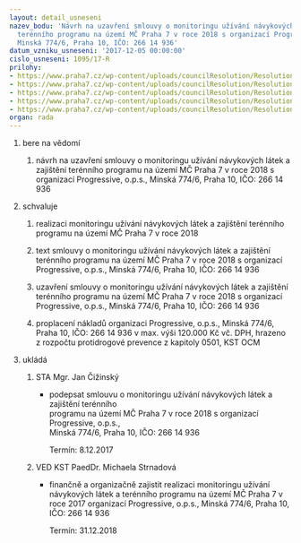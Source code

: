 ```yaml
---
layout: detail_usneseni
nazev_bodu: 'Návrh na uzavření smlouvy o monitoringu užívání návykových látek a zajištění
  terénního programu na území MČ Praha 7 v roce 2018 s organizací Progressive, o.p.s.,
  Minská 774/6, Praha 10, IČO: 266 14 936'
datum_vzniku_usneseni: '2017-12-05 00:00:00'
cislo_usneseni: 1095/17-R
prilohy:
- https://www.praha7.cz/wp-content/uploads/councilResolution/Resolutions/29017/export/duvodovazpravazverejnit~305295.doc
- https://www.praha7.cz/wp-content/uploads/councilResolution/Resolutions/29017/export/smlouva_uprava~305294.doc
- https://www.praha7.cz/wp-content/uploads/councilResolution/Resolutions/29017/export/vypis~305293.pdf
- https://www.praha7.cz/wp-content/uploads/councilResolution/Resolutions/29017/export/usnesenidotace~305292.pdf
- https://www.praha7.cz/wp-content/uploads/councilResolution/Resolutions/29017/export/export~306184.pdf
organ: rada
---
```

<ol id="urzList" class="urzList_view"><li id="" class="urzClass1"><span name="1">bere na vědomí</span><ol class="urzOlClass"><li style="text-align: left;" id="" class="urzClass2"><span><p>návrh na uzavření smlouvy o monitoringu užívání návykových látek a zajištění terénního programu na území MČ Praha 7 v roce 2018 s organizací Progressive, o.p.s., Minská 774/6, Praha 10, IČO: 266 14 936</p></span></li></ol></li><li id="" class="urzClass1"><span name="24">schvaluje</span><ol class="urzOlClass"><li style="text-align: left;" id="" class="urzClass2"><span><p>realizaci monitoringu užívání návykových látek a zajištění terénního programu na území MČ Praha 7 v roce 2018</p></span></li><li style="text-align: left;" id="" class="urzClass2"><span><p>text smlouvy o monitoringu užívání návykových látek a zajištění terénního programu na území MČ Praha 7 v roce 2018 s organizací Progressive, o.p.s., Minská 774/6, Praha 10, IČO: 266 14 936</p></span></li><li style="text-align: left;" id="" class="urzClass2"><span><p>uzavření smlouvy o monitoringu užívání návykových látek a zajištění terénního programu na území MČ Praha 7 v roce 2018 s organizací Progressive, o.p.s., Minská 774/6, Praha 10, IČO: 266 14 936</p></span></li><li style="text-align: left;" id="" class="urzClass2"><span><p>proplacení nákladů organizaci Progressive, o.p.s., Minská 774/6, Praha 10, IČO: 266 14 936 v max. výši 120.000 Kč vč. DPH, hrazeno z rozpočtu protidrogové prevence z kapitoly 0501, KST OCM</p></span></li></ol></li><li class="urzClass1" id="urzUkoly"><span name="1">ukládá</span><ol class="urzOlClass"><li class="urzClass2"><span><p>STA Mgr. Jan Čižinský</p></span><ul class="urzUlClass"><li class="urzClass3"><span><p>podepsat smlouvu o monitoringu užívání návykových látek a zajištění terénního<br>programu na území MČ Praha 7 v roce 2018 s organizací Progressive, o.p.s.,<br>Minská 774/6, Praha 10, IČO: 266 14 936</p></span><span class="urzUkolTermin">  Termín:&nbsp;8.12.2017</span></li></ul></li><li class="urzClass2"><span><p>VED KST PaedDr. Michaela Strnadová</p></span><ul class="urzUlClass"><li class="urzClass3"><span><p>finančně a organizačně zajistit realizaci monitoringu užívání návykových látek a terénního programu na území MČ Praha 7 v roce 2017 organizací Progressive, o.p.s., Minská 774/6, Praha 10, IČO: 266 14 936</p></span><span class="urzUkolTermin">  Termín:&nbsp;31.12.2018</span></li></ul></li></ol></li></ol>